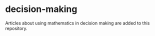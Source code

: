 # decision-making
Articles about using mathematics in decision making are added to this repository.
